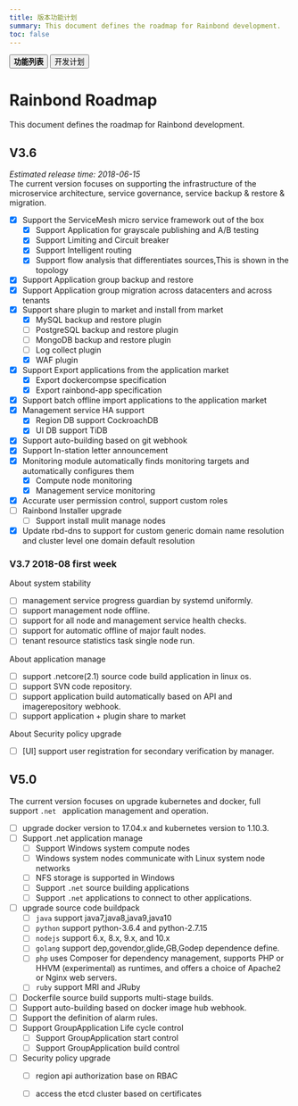 ```yaml
---
title: 版本功能计划
summary: This document defines the roadmap for Rainbond development.
toc: false
---
```

<div class="filters filters-big clearfix">
    <a href="edition.html"><button class="filter-button"><strong>功能列表</strong></button></a>
    <a href="roadmap.html"><button class="filter-button current">开发计划</button></a>
</div>

# Rainbond Roadmap
This document defines the roadmap for Rainbond development.

## V3.6
*Estimated release time: 2018-06-15*   
The current version focuses on supporting the infrastructure of the microservice architecture, service governance, service backup & restore & migration.

- [x] Support the ServiceMesh micro service framework out of the box
    - [x] Support Application for grayscale publishing and A/B testing
    - [x] Support Limiting and Circuit breaker
    - [x] Support Intelligent routing
    - [x] Support flow analysis that differentiates sources,This is shown in the topology
- [x] Support Application group backup and restore
- [x] Support Application group migration across datacenters and across tenants
- [x] Support share plugin to market and install from market
    - [x] MySQL backup and restore plugin
    - [ ] PostgreSQL backup and restore plugin
    - [ ] MongoDB backup and restore plugin
    - [ ] Log collect plugin  
    - [x] WAF plugin
- [x] Support Export applications from the application market
    - [x] Export dockercompse specification
    - [x] Export rainbond-app specification
- [x] Support batch offline import applications to the application market    
- [x] Management service HA support
    - [x] Region DB support CockroachDB
    - [x] UI DB support TiDB
- [x] Support auto-building based on git webhook  
- [x] Support In-station letter announcement
- [x] Monitoring module automatically finds monitoring targets and automatically configures them
    - [x] Compute node monitoring
    - [x] Management service monitoring
- [x] Accurate user permission control, support custom roles
- [ ] Rainbond Installer upgrade
  - [ ] Support install mulit manage nodes
- [x] Update rbd-dns to support for custom generic domain name resolution and cluster level one domain default resolution

### V3.7 2018-08 first week
About system stability

- [ ] management service progress guardian by systemd uniformly.
- [ ] support management node offline.
- [ ] support for all node and management service health checks.
- [ ] support for automatic offline of major fault nodes.
- [ ] tenant resource statistics task single node run.

About application manage

- [ ] support .netcore(2.1) source code build application in linux os.
- [ ] support SVN code repository.
- [ ] support application build automatically based on API and imagerepository webhook.
- [ ] support application + plugin share to market

About Security policy upgrade

- [ ] [UI] support user registration for secondary verification by manager.

## V5.0
The current version focuses on upgrade kubernetes and docker,  full support `.net ` application management and operation.

- [ ] upgrade docker version to 17.04.x and kubernetes version to 1.10.3.
- [ ] Support .net application manage
    - [ ] Support Windows system compute nodes
    - [ ] Windows system nodes communicate with Linux system node networks
    - [ ] NFS storage is supported in Windows
    - [ ] Support `.net` source building applications
    - [ ] Support `.net` applications to connect to other applications.
- [ ] upgrade source code buildpack
    - [ ] `java` support java7,java8,java9,java10
    - [ ] `python` support python-3.6.4 and python-2.7.15
    - [ ] `nodejs` support 6.x, 8.x, 9.x, and 10.x
    - [ ] `golang` support dep,govendor,glide,GB,Godep dependence define.
    - [ ] `php` uses Composer for dependency management, supports PHP or HHVM (experimental) as runtimes, and offers a choice of Apache2 or Nginx web servers.
    - [ ] `ruby` support MRI and JRuby
- [ ] Dockerfile source build supports multi-stage builds.  
- [ ] Support auto-building based on docker image hub webhook.
- [ ] Support the definition of alarm rules.
- [ ] Support GroupApplication Life cycle control
    - [ ] Support GroupApplication start control
    - [ ] Support GroupApplication build control
- [ ] Security policy upgrade
    - [ ] region api authorization base on RBAC
    - [ ] access the etcd cluster based on certificates
    
